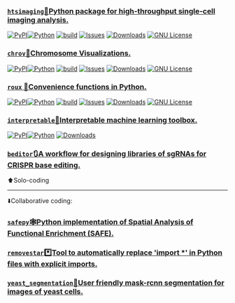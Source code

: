 ### [`htsimaging`🔬Python package for high-throughput single-cell imaging analysis.](https://github.com/rraadd88/htsimaging)
<a href="">[![PyPI](https://img.shields.io/pypi/v/htsimaging?style=for-the-badge)![Python](https://img.shields.io/pypi/pyversions/htsimaging?style=for-the-badge)](https://pypi.org/project/htsimaging)</a>
<a href="">[![build](https://img.shields.io/github/actions/workflow/status/rraadd88/htsimaging/build.yml?style=for-the-badge)](https://github.com/rraadd88/htsimaging/actions/workflows/build.yml)</a>
<a href="">[![Issues](https://img.shields.io/github/issues/rraadd88/htsimaging.svg?style=for-the-badge)](https://github.com/rraadd88/htsimaging/issues)</a>
<a href="">[![Downloads](https://img.shields.io/pypi/dm/htsimaging?style=for-the-badge)](https://pepy.tech/project/htsimaging)</a>
<a href="">[![GNU License](https://img.shields.io/github/license/rraadd88/htsimaging.svg?style=for-the-badge)](https://github.com/rraadd88/htsimaging/blob/master/LICENSE)</a>

### [`chrov`🧬Chromosome Visualizations.](https://github.com/rraadd88/chrov)
<a href="">[![PyPI](https://img.shields.io/pypi/v/chrov?style=for-the-badge)![Python](https://img.shields.io/pypi/pyversions/chrov?style=for-the-badge)](https://pypi.org/project/chrov)</a>
<a href="">[![build](https://img.shields.io/github/actions/workflow/status/rraadd88/chrov/build.yml?style=for-the-badge)](https://github.com/rraadd88/chrov/actions/workflows/build.yml)</a>
<a href="">[![Issues](https://img.shields.io/github/issues/rraadd88/chrov.svg?style=for-the-badge)](https://github.com/rraadd88/chrov/issues)</a>
<a href="">[![Downloads](https://img.shields.io/pypi/dm/chrov?style=for-the-badge)](https://pepy.tech/project/chrov)</a>
<a href="">[![GNU License](https://img.shields.io/github/license/rraadd88/chrov.svg?style=for-the-badge)](https://github.com/rraadd88/chrov/blob/master/LICENSE)</a>

### [`roux` 🧰Convenience functions in Python.](https://github.com/rraadd88/roux)
<a href="">[![PyPI](https://img.shields.io/pypi/v/roux?style=for-the-badge)![Python](https://img.shields.io/pypi/pyversions/roux?style=for-the-badge)](https://pypi.org/project/roux)</a>
<a href="">[![build](https://img.shields.io/github/actions/workflow/status/rraadd88/roux/build.yml?style=for-the-badge)](https://github.com/rraadd88/roux/actions/workflows/build.yml)</a>
<a href="">[![Issues](https://img.shields.io/github/issues/rraadd88/roux.svg?style=for-the-badge)](https://github.com/rraadd88/roux/issues)</a>
<a href="">[![Downloads](https://img.shields.io/pypi/dm/roux?style=for-the-badge)](https://pepy.tech/project/roux)</a>
<a href="">[![GNU License](https://img.shields.io/github/license/rraadd88/roux.svg?style=for-the-badge)](https://github.com/rraadd88/roux/blob/master/LICENSE)</a>

### [`interpretable`🧰Interpretable machine learning toolbox.](https://pypi.org/project/interpretable)
<a href="">[![PyPI](https://img.shields.io/pypi/v/interpretable?style=for-the-badge)![Python](https://img.shields.io/pypi/pyversions/interpretable?style=for-the-badge)](https://pypi.org/project/interpretable)</a>
<a href="">[![Downloads](https://img.shields.io/pypi/dm/interpretable?style=for-the-badge)](https://pepy.tech/project/interpretable)</a>
<!--<a href="">[![build](https://img.shields.io/github/actions/workflow/status/rraadd88/interpretable/build.yml?style=for-the-badge)](https://github.com/rraadd88/interpretable/actions/workflows/build.yml)</a>-->
<!--<a href="">[![Issues](https://img.shields.io/github/issues/rraadd88/interpretable.svg?style=for-the-badge)](https://github.com/rraadd88/interpretable/issues)</a>-->
<!--<a href="">[![GNU License](https://img.shields.io/github/license/rraadd88/interpretable.svg?style=for-the-badge)](https://github.com/rraadd88/interpretable/blob/master/LICENSE)</a>-->

### [`beditor`🔃A workflow for designing libraries of sgRNAs for CRISPR base editing.](https://github.com/rraadd88/chrov)

⬆️Solo-coding

---

⬇️Collaborative coding: 
### [`safepy`🕸️Python implementation of Spatial Analysis of Functional Enrichment (SAFE).](https://github.com/baryshnikova-lab/safepy)
### [`removestar`*️⃣Tool to automatically replace 'import *' in Python files with explicit imports.](https://github.com/asmeurer/removestar)
### [`yeast_segmentation`🔬User friendly mask-rcnn segmentation for images of yeast cells.](https://github.com/alexxijielu/yeast_segmentation)

<!--
Images hosted:
interpretable
banner: https://github.com/rraadd88/rraadd88/assets/9945034/bdef5971-f776-41ae-876e-3afac8626d3b
logo: https://github.com/rraadd88/rraadd88/assets/9945034/e29db6d6-9a2e-4459-9c7b-dae2da416bf3
-->
